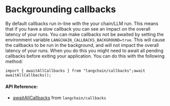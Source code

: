 Backgrounding callbacks
=======================

By default callbacks run in-line with the your chain/LLM run. This means that if you have a slow callback you can see an impact on the overall latency of your runs. You can make callbacks not be awaited by setting the environment variable `LANGCHAIN_CALLBACKS_BACKGROUND=true`. This will cause the callbacks to be run in the background, and will not impact the overall latency of your runs. When you do this you might need to await all pending callbacks before exiting your application. You can do this with the following method:

    import { awaitAllCallbacks } from "langchain/callbacks";await awaitAllCallbacks();

#### API Reference:

*   [awaitAllCallbacks](/docs/api/callbacks/functions/awaitAllCallbacks) from `langchain/callbacks`